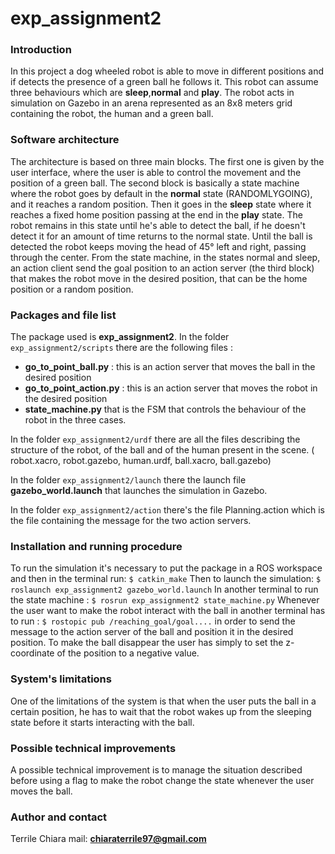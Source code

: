 # exp_assignment2

### Introduction
In this project a dog wheeled robot is able to move in different positions and if detects the presence of a green ball he follows it. This robot can assume three behaviours which are **sleep**,**normal** and **play**. The robot acts in simulation on Gazebo in an arena represented as an 8x8 meters grid containing the robot, the human and a green ball.

### Software architecture
The architecture is based on three main blocks. The first one is given by the user interface, where the user is able to control the movement and the position of a green ball. The second block is basically a state machine where the robot goes by default in the **normal** state (RANDOMLYGOING), and it reaches a random position. Then it goes in the **sleep** state where it reaches a fixed home position passing at the end in the **play** state. The robot remains in this state until he's able to detect the ball, if he doesn't detect it for an amount of time returns to the normal state. Until the ball is detected the robot keeps moving the head of 45° left and right, passing through the center. 
From the state machine, in the states normal and sleep, an action client send the goal position to an action server (the third block) that makes the robot move in the desired position, that can be the home position or a random position.
### Packages and file list
The package used is **exp_assignment2**.
In the folder `exp_assignment2/scripts` there are the following files :
- **go_to_point_ball.py** : this is an action server that moves the ball in the desired position 
- **go_to_point_action.py** : this is an action server that moves the robot in the desired position 
- **state_machine.py** that is the FSM that controls the behaviour of the robot in the three cases.

In the folder `exp_assignment2/urdf` there are all the files describing the structure of the robot, of the ball and of the human present in the scene. ( robot.xacro, robot.gazebo, human.urdf, ball.xacro, ball.gazebo)

In the folder `exp_assignment2/launch` there the launch file **gazebo_world.launch** that launches the simulation in Gazebo.

In the folder `exp_assignment2/action` there's the file Planning.action which is the file containing the message for the two action servers.

### Installation and running procedure
To run the simulation it's necessary to put the package in a ROS workspace and then in the terminal run:
`$ catkin_make`
Then to launch the simulation:
`$ roslaunch exp_assignment2 gazebo_world.launch`
In another terminal to run the state machine :
`$ rosrun exp_assignment2 state_machine.py`
Whenever the user want to make the robot interact with the ball in another terminal has to run :
`$ rostopic pub /reaching_goal/goal....`
in order to send the message to the action server of the ball and position it in the desired position. To make the ball disappear the user has simply to set the z-coordinate of the position to a negative value.


### System's limitations
One of the limitations of the system is that when the user puts the ball in a certain position, he has to wait that the robot wakes up from the sleeping state before it starts interacting with the ball.

### Possible technical improvements
A possible technical improvement is to manage the situation described before using a flag to make the robot change the state whenever the user moves the ball.

### Author and contact
Terrile Chiara
mail: **chiaraterrile97@gmail.com**
